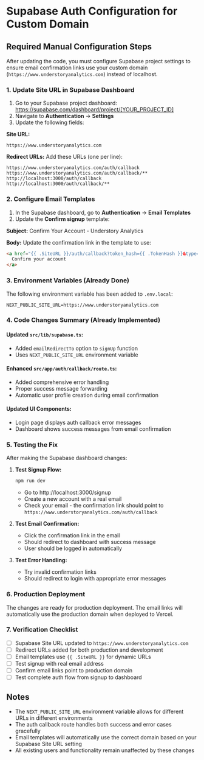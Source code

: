 # Supabase Auth Configuration for Custom Domain

## Required Manual Configuration Steps

After updating the code, you must configure Supabase project settings to ensure email confirmation links use your custom domain (`https://www.understoryanalytics.com`) instead of localhost.

### 1. Update Site URL in Supabase Dashboard

1. Go to your Supabase project dashboard: https://supabase.com/dashboard/project/[YOUR_PROJECT_ID]
2. Navigate to **Authentication** → **Settings**
3. Update the following fields:

**Site URL:**
```
https://www.understoryanalytics.com
```

**Redirect URLs:**
Add these URLs (one per line):
```
https://www.understoryanalytics.com/auth/callback
https://www.understoryanalytics.com/auth/callback/**
http://localhost:3000/auth/callback
http://localhost:3000/auth/callback/**
```

### 2. Configure Email Templates

1. In the Supabase dashboard, go to **Authentication** → **Email Templates**
2. Update the **Confirm signup** template:

**Subject:** Confirm Your Account - Understory Analytics

**Body:** Update the confirmation link in the template to use:
```html
<a href="{{ .SiteURL }}/auth/callback?token_hash={{ .TokenHash }}&type=signup">
  Confirm your account
</a>
```

### 3. Environment Variables (Already Done)

The following environment variable has been added to `.env.local`:
```
NEXT_PUBLIC_SITE_URL=https://www.understoryanalytics.com
```

### 4. Code Changes Summary (Already Implemented)

#### Updated `src/lib/supabase.ts`:
- Added `emailRedirectTo` option to `signUp` function
- Uses `NEXT_PUBLIC_SITE_URL` environment variable

#### Enhanced `src/app/auth/callback/route.ts`:
- Added comprehensive error handling
- Proper success message forwarding
- Automatic user profile creation during email confirmation

#### Updated UI Components:
- Login page displays auth callback error messages
- Dashboard shows success messages from email confirmation

### 5. Testing the Fix

After making the Supabase dashboard changes:

1. **Test Signup Flow:**
   ```bash
   npm run dev
   ```
   - Go to http://localhost:3000/signup
   - Create a new account with a real email
   - Check your email - the confirmation link should point to `https://www.understoryanalytics.com/auth/callback`

2. **Test Email Confirmation:**
   - Click the confirmation link in the email
   - Should redirect to dashboard with success message
   - User should be logged in automatically

3. **Test Error Handling:**
   - Try invalid confirmation links
   - Should redirect to login with appropriate error messages

### 6. Production Deployment

The changes are ready for production deployment. The email links will automatically use the production domain when deployed to Vercel.

### 7. Verification Checklist

- [ ] Supabase Site URL updated to `https://www.understoryanalytics.com`
- [ ] Redirect URLs added for both production and development
- [ ] Email templates use `{{ .SiteURL }}` for dynamic URLs
- [ ] Test signup with real email address
- [ ] Confirm email links point to production domain
- [ ] Test complete auth flow from signup to dashboard

## Notes

- The `NEXT_PUBLIC_SITE_URL` environment variable allows for different URLs in different environments
- The auth callback route handles both success and error cases gracefully
- Email templates will automatically use the correct domain based on your Supabase Site URL setting
- All existing users and functionality remain unaffected by these changes
